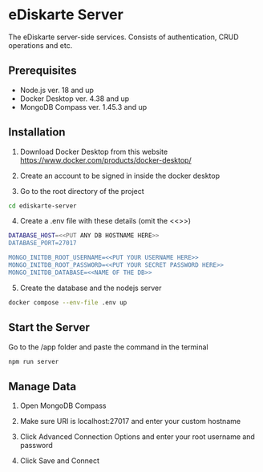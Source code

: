 # eDiskarte Server

The eDiskarte server-side services. Consists of authentication, CRUD operations and etc.

## Prerequisites
- Node.js ver. 18 and up
- Docker Desktop ver. 4.38 and up
- MongoDB Compass ver. 1.45.3 and up



## Installation

1. Download Docker Desktop from this website https://www.docker.com/products/docker-desktop/
 
2. Create an account to be signed in inside the docker desktop

3. Go to the root directory of the project

```bash
cd ediskarte-server
```
4. Create a .env file with these details (omit the <<>>)

```bash
DATABASE_HOST=<<PUT ANY DB HOSTNAME HERE>>
DATABASE_PORT=27017

MONGO_INITDB_ROOT_USERNAME=<<PUT YOUR USERNAME HERE>>
MONGO_INITDB_ROOT_PASSWORD=<<PUT YOUR SECRET PASSWORD HERE>>
MONGO_INITDB_DATABASE=<<NAME OF THE DB>>
```

5. Create the database and the nodejs server

```bash
docker compose --env-file .env up
```

## Start the Server
Go to the /app folder and paste the command in the terminal

```bash
npm run server
```

## Manage Data

1. Open MongoDB Compass

2. Make sure URI is localhost:27017 and enter your custom hostname

3. Click Advanced Connection Options and enter your root username and password

4. Click Save and Connect 
